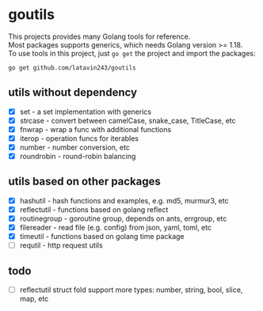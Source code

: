 # goutils

This projects provides many Golang tools for reference.  
Most packages supports generics, which needs Golang version >= 1.18.  
To use tools in this project, just `go get` the project and import the packages:

```bash
go get github.com/latavin243/goutils
```

## utils without dependency

- [x] set - a set implementation with generics
- [x] strcase - convert between camelCase, snake_case, TitleCase, etc
- [x] fnwrap - wrap a func with additional functions
- [x] iterop - operation funcs for iterables
- [x] number - number conversion, etc
- [x] roundrobin - round-robin balancing

## utils based on other packages

- [x] hashutil - hash functions and examples, e.g. md5, murmur3, etc
- [x] reflectutil - functions based on golang reflect
- [x] routinegroup - goroutine group, depends on ants, errgroup, etc
- [x] filereader - read file (e.g. config) from json, yaml, toml, etc
- [x] timeutil - functions based on golang time package
- [ ] requtil - http request utils

## todo

- [ ] reflectutil struct fold support more types: number, string, bool, slice, map, etc
